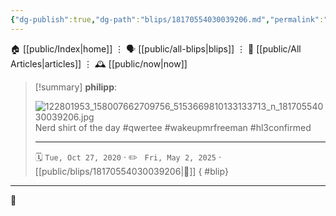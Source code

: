 ```yaml
---
{"dg-publish":true,"dg-path":"blips/18170554030039206.md","permalink":"/blips/18170554030039206/","title":"philipp on instagram @ 2020-10-27"}
---
```



<div class="transclusion internal-embed is-loaded"><div class="markdown-embed">




🏠 [[public/Index\|home]]  ⋮ 🗣️ [[public/all-blips\|blips]] ⋮  📝 [[public/All Articles\|articles]]  ⋮ 🕰️ [[public/now\|now]]


</div></div>


> [!summary] **philipp**:
>
> ![122801953_158007662709756_5153669810133133713_n_18170554030039206.jpg](/img/user/attachments/122801953_158007662709756_5153669810133133713_n_18170554030039206.jpg)
> Nerd shirt of the day #qwertee #wakeupmrfreeman #hl3confirmed
> - - -
>
> 🗓️ <code>Tue, Oct 27, 2020</code>  · ✏️ <code> Fri, May 2, 2025</code>  · [[public/blips/18170554030039206\|🔗]]
{ #blip}


- - -

 👾
